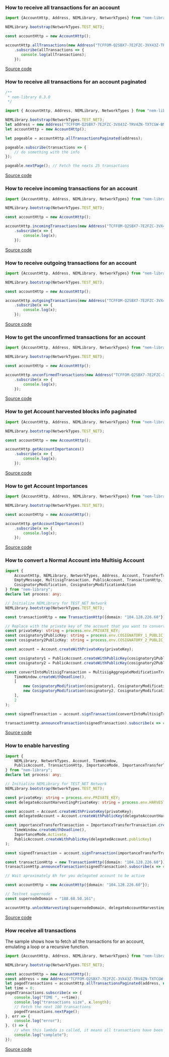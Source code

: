 ### How to receive all transactions for an account

```typescript
import {AccountHttp, Address, NEMLibrary, NetworkTypes} from "nem-library";

NEMLibrary.bootstrap(NetworkTypes.TEST_NET);

const accountHttp = new AccountHttp();

accountHttp.allTransactions(new Address("TCFFOM-Q2SBX7-7E2FZC-3VX43Z-TRV4ZN-TXTCGW-BM5J"))
    .subscribe(allTransactions => {
       console.log(allTransactions);
    });
```

[Source code](https://github.com/aleixmorgadas/nem-library-examples/blob/master/howto/account/How_to_receive_the_transactions_for_an_account.ts)

### <a name='alltransactionspaginated'></a> How to receive all transactions for an account paginated

```typescript
/**
 * nem-library 0.3.0
 */

import { AccountHttp, Address, NEMLibrary, NetworkTypes } from "nem-library";

NEMLibrary.bootstrap(NetworkTypes.TEST_NET);
let address = new Address("TCFFOM-Q2SBX7-7E2FZC-3VX43Z-TRV4ZN-TXTCGW-BM5J");
let accountHttp = new AccountHttp();

let pageable = accountHttp.allTransactionsPaginated(address);

pageable.subscribe(transactions => {
    // do something with the info
});

pageable.nextPage(); // Fetch the nexts 25 transactions
```

[Source code](https://github.com/aleixmorgadas/nem-library-examples/blob/master/howto/account/How_to_do_pagination_in_transactions_methods.ts)



### How to receive incoming transactions for an account 

```typescript
import {AccountHttp, Address, NEMLibrary, NetworkTypes} from "nem-library";

NEMLibrary.bootstrap(NetworkTypes.TEST_NET);

const accountHttp = new AccountHttp();

accountHttp.incomingTransactions(new Address("TCFFOM-Q2SBX7-7E2FZC-3VX43Z-TRV4ZN-TXTCGW-BM5J"))
    .subscribe(x => {
        console.log(x);
    });
```

[Source code](https://github.com/aleixmorgadas/nem-library-examples/blob/master/howto/account/How_to_receive_incoming_transactions_for_an_account.ts)

### How to receive outgoing transactions for an account

```typescript
import {AccountHttp, Address, NEMLibrary, NetworkTypes} from "nem-library";

NEMLibrary.bootstrap(NetworkTypes.TEST_NET);

const accountHttp = new AccountHttp();

accountHttp.outgoingTransactions(new Address("TCFFOM-Q2SBX7-7E2FZC-3VX43Z-TRV4ZN-TXTCGW-BM5J"))
    .subscribe(x => {
        console.log(x);
    });
```

[Source code](https://github.com/aleixmorgadas/nem-library-examples/blob/master/howto/account/How_to_receive_outgoing_transactions_for_an_account.ts)

### How to get the unconfirmed transactions for an account 

```typescript
import {AccountHttp, Address, NEMLibrary, NetworkTypes} from "nem-library";

NEMLibrary.bootstrap(NetworkTypes.TEST_NET);

const accountHttp = new AccountHttp();

accountHttp.unconfirmedTransactions(new Address("TCFFOM-Q2SBX7-7E2FZC-3VX43Z-TRV4ZN-TXTCGW-BM5J"))
    .subscribe(x => {
        console.log(x);
    });
```

[Source code](https://github.com/aleixmorgadas/nem-library-examples/blob/master/howto/account/How_to_get_the_unconfirmed_transactions_for_an_account.ts)

### How to get Account harvested blocks info paginated

```typescript
import {AccountHttp, Address, NEMLibrary, NetworkTypes} from "nem-library";

NEMLibrary.bootstrap(NetworkTypes.TEST_NET);

const accountHttp = new AccountHttp();

accountHttp.getAccountImportances()
    .subscribe(x => {
        console.log(x);
    });
```

[Source code](https://github.com/aleixmorgadas/nem-library-examples/blob/master/howto/account/How_to_do_pagination_in_account_harvests.ts)

### How to get Account Importances

```typescript
import {AccountHttp, Address, NEMLibrary, NetworkTypes} from "nem-library";

NEMLibrary.bootstrap(NetworkTypes.TEST_NET);

const accountHttp = new AccountHttp();

accountHttp.getAccountImportances()
    .subscribe(x => {
        console.log(x);
    });
```

[Source code](https://github.com/aleixmorgadas/nem-library-examples/blob/master/howto/account/How_to_get_Account_Importances.ts)

### How to convert a Normal Account into Multisig Account

```typescript
import {
    AccountHttp, NEMLibrary, NetworkTypes, Address, Account, TransferTransaction, TimeWindow,
    EmptyMessage, MultisigTransaction, PublicAccount, TransactionHttp, XEM, MultisigAggregateModificationTransaction,
    CosignatoryModification, CosignatoryModificationAction
} from "nem-library";
declare let process: any;

// Initialize NEMLibrary for TEST_NET Network
NEMLibrary.bootstrap(NetworkTypes.TEST_NET);

const transactionHttp = new TransactionHttp({domain: "104.128.226.60"});

// Replace with the private key of the account that you want to convert into multisig
const privateKey: string = process.env.PRIVATE_KEY;
const cosignatory1PublicKey: string = process.env.COSIGNATORY_1_PUBLIC_KEY;
const cosignatory2PublicKey: string = process.env.COSIGNATORY_2_PUBLIC_KEY;

const account = Account.createWithPrivateKey(privateKey);

const cosignatory1 = PublicAccount.createWithPublicKey(cosignatory1PublicKey);
const cosignatory2 = PublicAccount.createWithPublicKey(cosignatory2PublicKey);

const convertIntoMultisigTransaction = MultisigAggregateModificationTransaction.create(
    TimeWindow.createWithDeadline(),
    [
        new CosignatoryModification(cosignatory1, CosignatoryModificationAction.ADD),
        new CosignatoryModification(cosignatory2, CosignatoryModificationAction.ADD),
    ],
    2
);

const signedTransaction = account.signTransaction(convertIntoMultisigTransaction);

transactionHttp.announceTransaction(signedTransaction).subscribe(x => console.log(x));
```

[Source code](https://github.com/aleixmorgadas/nem-library-examples/blob/master/howto/account/How_to_convert_a_Normal_Account_into_Multisig_Account.ts)

### How to enable harvesting

```typescript
import {
    NEMLibrary, NetworkTypes, Account, TimeWindow,
    PublicAccount, TransactionHttp, ImportanceMode, ImportanceTransferTransaction, AccountHttp
} from "nem-library";
declare let process: any;

// Initialize NEMLibrary for TEST_NET Network
NEMLibrary.bootstrap(NetworkTypes.TEST_NET);

const privateKey: string = process.env.PRIVATE_KEY;
const delegateAccountHarvestingPrivateKey: string = process.env.HARVESTING_PRIVATE_KEY;

const account = Account.createWithPrivateKey(privateKey);
const delegatedAccount = Account.createWithPublicKey(delegateAccountHarvestingPrivateKey);

const importanceTransferTransaction = ImportanceTransferTransaction.create(
    TimeWindow.createWithDeadline(),
    ImportanceMode.Activate,
    PublicAccount.createWithPublicKey(delegatedAccount.publicKey)
);

const signedTransaction = account.signTransaction(importanceTransferTransaction);

const transactionHttp = new TransactionHttp({domain: "104.128.226.60"});
transactionHttp.announceTransaction(signedTransaction).subscribe(x => console.log(x));

// Wait aproximately 6h for you delegated account to be active

const accountHttp = new AccountHttp({domain: "104.128.226.60"});

// Testnet supernode
const supernodeDomain = "188.68.50.161";

accountHttp.unlockHarvesting(supernodeDomain, delegateAccountHarvestingPrivateKey).subscribe(success => console.log(success));

```

[Source code](https://github.com/aleixmorgadas/nem-library-examples/blob/master/howto/account/How_to_enable_harvesting.ts)

### How receive all transactions

The sample shows how to fetch all the transactions for an account, emulating a loop or a recursive function.

```typescript
import {AccountHttp, Address, NEMLibrary, NetworkTypes} from "nem-library";

NEMLibrary.bootstrap(NetworkTypes.TEST_NET);

const accountHttp = new AccountHttp();
const address = new Address("TCFFOM-Q2SBX7-7E2FZC-3VX43Z-TRV4ZN-TXTCGW-BM5J");
let pagedTransactions = accountHttp.allTransactionsPaginated(address, undefined, 100);
let time = 0;
pagedTransactions.subscribe(x => {
    console.log("TIME ", ++time);
    console.log("transactions size", x.length);
    // Fetch the next 100 transactions
    pagedTransactions.nextPage();
}, err => {
    console.log("error");
}, () => {
    // when this lambda is called, it means all transactions have been fetched
    console.log("complete");
});
```

[Source code](https://github.com/aleixmorgadas/nem-library-examples/blob/master/howto/account/How_to_fetch_all_transactions_for_an_account.ts)
